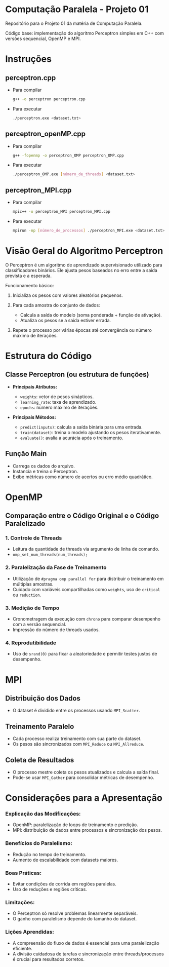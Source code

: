 # Computação Paralela - Projeto 01

Repositório para o Projeto 01 da matéria de Computação Paralela.

Código base: implementação do algoritmo Perceptron simples em C++ com versões sequencial, OpenMP e MPI.  

# Instruções

## perceptron.cpp  
- Para compilar  
    ```bash
    g++ -o perceptron perceptron.cpp
    ```
- Para executar  
    ```bash
    ./perceptron.exe <dataset.txt>
    ```

## perceptron_openMP.cpp  
- Para compilar  
    ```bash
    g++ -fopenmp -o perceptron_OMP perceptron_OMP.cpp
    ```
- Para executar  
    ```bash
    ./perceptron_OMP.exe [número_de_threads] <dataset.txt>
    ```

## perceptron_MPI.cpp  
- Para compilar  
    ```bash
    mpic++ -o perceptron_MPI perceptron_MPI.cpp
    ```
- Para executar  
    ```bash
    mpirun -np [número_de_processos] ./perceptron_MPI.exe <dataset.txt>
    ```

# Visão Geral do Algoritmo Perceptron  

O Perceptron é um algoritmo de aprendizado supervisionado utilizado para classificadores binários. Ele ajusta pesos baseados no erro entre a saída prevista e a esperada.  

Funcionamento básico:

1. Inicializa os pesos com valores aleatórios pequenos.

2. Para cada amostra do conjunto de dados:
   - Calcula a saída do modelo (soma ponderada + função de ativação).
   - Atualiza os pesos se a saída estiver errada.

3. Repete o processo por várias épocas até convergência ou número máximo de iterações.

# Estrutura do Código

## Classe Perceptron (ou estrutura de funções)
- **Principais Atributos:**
    - `weights`: vetor de pesos sinápticos.
    - `learning_rate`: taxa de aprendizado.
    - `epochs`: número máximo de iterações.

- **Principais Métodos:**
    - `predict(inputs)`: calcula a saída binária para uma entrada.
    - `train(dataset)`: treina o modelo ajustando os pesos iterativamente.
    - `evaluate()`: avalia a acurácia após o treinamento.

## Função Main

- Carrega os dados do arquivo.
- Instancia e treina o Perceptron.
- Exibe métricas como número de acertos ou erro médio quadrático.

# OpenMP  

## Comparação entre o Código Original e o Código Paralelizado

### 1. Controle de Threads
- Leitura da quantidade de threads via argumento de linha de comando.
- `omp_set_num_threads(num_threads);`

### 2. Paralelização da Fase de Treinamento
- Utilização de `#pragma omp parallel for` para distribuir o treinamento em múltiplas amostras.
- Cuidado com variáveis compartilhadas como `weights`, uso de `critical` ou `reduction`.

### 3. Medição de Tempo
- Cronometragem da execução com `chrono` para comparar desempenho com a versão sequencial.
- Impressão do número de threads usados.

### 4. Reprodutibilidade
- Uso de `srand(0)` para fixar a aleatoriedade e permitir testes justos de desempenho.

# MPI  

## Distribuição dos Dados
- O dataset é dividido entre os processos usando `MPI_Scatter`.

## Treinamento Paralelo
- Cada processo realiza treinamento com sua parte do dataset.
- Os pesos são sincronizados com `MPI_Reduce` ou `MPI_Allreduce`.

## Coleta de Resultados
- O processo mestre coleta os pesos atualizados e calcula a saída final.
- Pode-se usar `MPI_Gather` para consolidar métricas de desempenho.

# Considerações para a Apresentação

### Explicação das Modificações:
- OpenMP: paralelização de loops de treinamento e predição.
- MPI: distribuição de dados entre processos e sincronização dos pesos.

### Benefícios do Paralelismo:
- Redução no tempo de treinamento.
- Aumento de escalabilidade com datasets maiores.

### Boas Práticas:
- Evitar condições de corrida em regiões paralelas.
- Uso de reduções e regiões críticas.

### Limitações:
- O Perceptron só resolve problemas linearmente separáveis.
- O ganho com paralelismo depende do tamanho do dataset.

### Lições Aprendidas:
- A compreensão do fluxo de dados é essencial para uma paralelização eficiente.
- A divisão cuidadosa de tarefas e sincronização entre threads/processos é crucial para resultados corretos.
